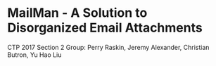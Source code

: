# MailMan - A Solution to Disorganized Email Attachments
CTP 2017 Section 2 Group: Perry Raskin, Jeremy Alexander, Christian Butron, Yu Hao Liu
